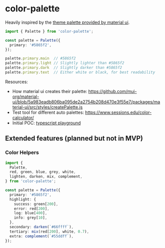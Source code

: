 # color-palette

Heavily inspired by the [theme palette provided by material ui](https://material-ui.com/customization/palette/).

```ts
import { Palette } from 'color-palette';

const palette = Palette({
  primary: '#5865f2',
});

palette.primary.main  // #5865f2
palette.primary.light // Slightly lighter than #5865f2
palette.primary.dark  // Slightly darker than #5865f2
palette.primary.text  // Either white or black, for best readability
```

Resources: 

* How material ui creates their palette: https://github.com/mui-org/material-ui/blob/5a983eadb806ba095de2a2754b208d470e3f55e7/packages/material-ui/src/styles/createPalette.js
* Test tool for different auto palettes: https://www.sessions.edu/color-calculator/
* Initial POC: [typescript playground](https://www.typescriptlang.org/play?#code/C4TwDgpgBAogHmAhgOwCYBVwQDzoHxQC8U6UEcwEaAzlAPYBGAVhAMbABQUUA-CWRSqpaAS2QAzCACcoAeV5QA3lADaAaShioAawgg64uQF0AXLAQoMWbLPVGCAXyhnkEAG7SuzkgG4OHUEgSCABbMAAbREoANURwgFdoQi9uAAMAYgASRWpgKTEAcwdUqAAfFKhUqQKGAAps5HiQhmkHABoGppapds7m1oBKEvLuNOqGRHrFRv6ejumu1vmZ7t6F2YchvwCsKABJAAU4iGBKdFCIqKSlVW1NZChc-OQC02CwyJi4xLL9o-CTmcLp9oA5-IFoHsAMJ0cJ0KQAZQA7lFWAALIhKCohRBiMxPQp+UZQcIiApo4D4vKEiqoRBSbRU54FImjSgUJk0sE7IKHY6nHCkciUGh-flAj5XAjERQVFR3LS6fSGdBvdDyowCEXCMUAgXnSWUKAVYl8Pl6yi4DV4E2jMzQ2Hw5GotF+bmsOjIXJQApUaRXGFwxEo4DozG1CbUCCB+Gcl4De0x4MuogEWqy4k4vFQSPRx1SNoVUnkyk5xBRpOF4l0hlmXOVirs0v1-OFzbbD1e4BQf6A664LVCWjmvsGy6UPC1SiGiBmdAJ3V93DSm3E2TMNjAAB0VGpEGoU+BVwGW6kEFQ8VYEFqtTP1DatwfbiMA1TUHTtu4W+-d6rxNGGpmBCBhQG4RCEMQADkBIvJBCi+q4UgBvmzqhmitRuK+Zi9gKGEDH+3CbA+iibFA5ZkcgIAdp63pIBa1w4ZQH7EmA+Q4lIIBmJB6QAMw8QALPxqCoJBBFQJQuRceMtQAIwPjxABMclQAArPxAyiRUaJkmixYUmYGb-twrEiOxnFQNxwniOIKkqZpRncFGnY1uZ3G2VZ4j2aMYLtv4nbULCEBbnCBS1HRfYDH4QA)

## Extended features (planned but not in MVP)

### Color Helpers

```ts
import { 
  Palette,
  red, green, blue, grey, white,
  lighten, darken, mix, complement,
} from 'color-palette';

const palette = Palette({
  primary: '#5865f2',
  highlight: {
    success: green[200],
    error: red[200],
    log: blue[400],
    info: grey[10],
  },
  secondary: darken(`#66ffff`),
  tertiary: mix(red[200], white, 0.7),
  extra: complement(`#55ddff`),
});
```

